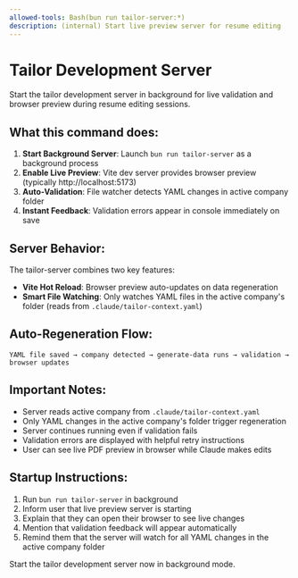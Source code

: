 ```yaml
---
allowed-tools: Bash(bun run tailor-server:*)
description: (internal) Start live preview server for resume editing
---
```


# Tailor Development Server

Start the tailor development server in background for live validation and browser preview during resume editing sessions.

## What this command does:

1. **Start Background Server**: Launch `bun run tailor-server` as a background process
2. **Enable Live Preview**: Vite dev server provides browser preview (typically http://localhost:5173)
3. **Auto-Validation**: File watcher detects YAML changes in active company folder
4. **Instant Feedback**: Validation errors appear in console immediately on save

## Server Behavior:

The tailor-server combines two key features:
- **Vite Hot Reload**: Browser preview auto-updates on data regeneration
- **Smart File Watching**: Only watches YAML files in the active company's folder (reads from `.claude/tailor-context.yaml`)

## Auto-Regeneration Flow:

```
YAML file saved → company detected → generate-data runs → validation → browser updates
```

## Important Notes:

- Server reads active company from `.claude/tailor-context.yaml`
- Only YAML changes in the active company's folder trigger regeneration
- Server continues running even if validation fails
- Validation errors are displayed with helpful retry instructions
- User can see live PDF preview in browser while Claude makes edits

## Startup Instructions:

1. Run `bun run tailor-server` in background
2. Inform user that live preview server is starting
3. Explain that they can open their browser to see live changes
4. Mention that validation feedback will appear automatically
5. Remind them that the server will watch for all YAML changes in the active company folder

Start the tailor development server now in background mode.
